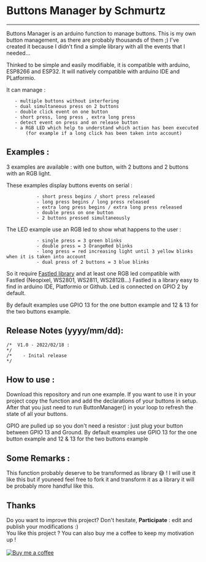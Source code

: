 # Buttons Manager by Schmurtz
 ----
  Buttons Manager is an arduino function to manage buttons.
  This is my own button management, as there are probably thousands of them ;)
  I've created it because I didn't find a simple library with all the events that I needed...
  
  Thinked to be simple and easily modifiable, it is compatible with arduino, ESP8266 and ESP32.
  It will natively compatible with arduino IDE and PLatformio.
  
  It can manage :
  
       - multiple buttons without interfering
       - dual simultaneous press on 2 buttons
       - double click event on one button
       - short press, long press , extra long press
       - detect event on press and on release button
       - a RGB LED which help to understand which action has been executed
           (for example if a long click has been taken into account)

 Examples :
 ----
  3 examples are available : with one button, with 2 buttons and 2 buttons with an RGB light.
  
  These examples display buttons events on serial :
  
               - short press begins / short press released
               - long press begins / long press released
               - extra long press begins / extra long press released
               - double press on one button
               - 2 buttons pressed simultaneously


  The LED example use an RGB led to show what happens to the user :

               - single press = 3 green blinks
               - double press = 3 OrangeRed blinks
               - long press = red increasing light until 3 yellow blinks when it is taken into account
               - dual press of 2 buttons = 3 blue blinks


			   
			   
So it require [Fastled library](https://github.com/FastLED/FastLED) and at least one RGB led compatible with Fastled (Neopixel, WS2801, WS2811, WS2812B...)
Fastled is a library easy to find in arduino IDE, Platformio or Github.
Led is connected on GPIO 2 by default.
	 
By default examples use GPIO 13 for the one button example and 12 & 13 for the two buttons example.

Release Notes (yyyy/mm/dd):
 ----
```
/*  V1.0 - 2022/02/18 :                                                                     */
/*    - Inital release                                                                      */
```

 How to use :
 ----
 Download this repository and run one example.
 If you want to use it in your project copy the function and add the declarations of your buttons in setup.
 After that you just need to run ButtonManager() in your loop to refresh the state of all your buttons.
 
 GPIO are pulled up so you don't need a resistor : just plug your button between GPIO 13 and Ground.
 By default examples use GPIO 13 for the one button example and 12 & 13 for the two buttons example


 Some Remarks :
 ----
This function probably deserve to be transformed as library 😅 !
I will use it like this but if youneed feel free to fork it and transform it as a library it will be probably more handful like this.
 

 

## Thanks
Do you want to improve this project? Don't hesitate, **Participate** : edit and publish your modifications :)<br/>
You like this project ?
You can also buy me a coffee to keep my motivation up !<br/><br/>
[![Buy me a coffee][buymeacoffee-shield]][buymeacoffee]
<br/><br/>


[buymeacoffee-shield]: https://www.buymeacoffee.com/assets/img/guidelines/download-assets-sm-2.svg
[buymeacoffee]: https://www.buymeacoffee.com/schmurtz
